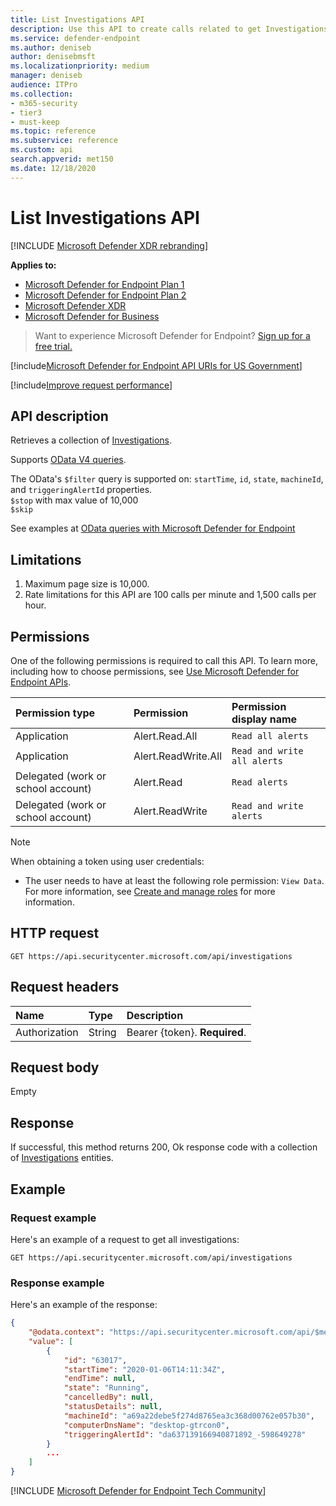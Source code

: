 ```yaml
---
title: List Investigations API
description: Use this API to create calls related to get Investigations collection.
ms.service: defender-endpoint
ms.author: deniseb
author: denisebmsft
ms.localizationpriority: medium
manager: deniseb
audience: ITPro
ms.collection: 
- m365-security
- tier3
- must-keep
ms.topic: reference
ms.subservice: reference
ms.custom: api
search.appverid: met150
ms.date: 12/18/2020
---
```


# List Investigations API

[!INCLUDE [Microsoft Defender XDR rebranding](../../includes/microsoft-defender.md)]

**Applies to:**
- [Microsoft Defender for Endpoint Plan 1](../microsoft-defender-endpoint.md)
- [Microsoft Defender for Endpoint Plan 2](../microsoft-defender-endpoint.md)
- [Microsoft Defender XDR](/defender-xdr)
- [Microsoft Defender for Business](/defender-business)

> Want to experience Microsoft Defender for Endpoint? [Sign up for a free trial.](https://go.microsoft.com/fwlink/p/?linkid=2225630)

[!include[Microsoft Defender for Endpoint API URIs for US Government](../../includes/microsoft-defender-api-usgov.md)]

[!include[Improve request performance](../../includes/improve-request-performance.md)]

## API description

Retrieves a collection of [Investigations](investigation.md).

Supports [OData V4 queries](https://www.odata.org/documentation/).

The OData's `$filter` query is supported on: `startTime`, `id`, `state`, `machineId`, and `triggeringAlertId` properties.
<br>```$stop``` with max value of 10,000 
<br>```$skip```

See examples at [OData queries with Microsoft Defender for Endpoint](exposed-apis-odata-samples.md)

## Limitations

1. Maximum page size is 10,000.
2. Rate limitations for this API are 100 calls per minute and 1,500 calls per hour.

## Permissions

One of the following permissions is required to call this API. To learn more, including how to choose permissions, see [Use Microsoft Defender for Endpoint APIs](apis-intro.md).

|Permission type|Permission|Permission display name|
|:---|:---|:---|
|Application|Alert.Read.All|`Read all alerts` |
|Application|Alert.ReadWrite.All|`Read and write all alerts` |
|Delegated (work or school account)|Alert.Read|`Read alerts` |
|Delegated (work or school account)|Alert.ReadWrite|`Read and write alerts` |

> [!NOTE]
> When obtaining a token using user credentials:
>
> - The user needs to have at least the following role permission: `View Data`. For more information, see [Create and manage roles](../user-roles.md) for more information.

## HTTP request

```http
GET https://api.securitycenter.microsoft.com/api/investigations
```

## Request headers

|Name|Type|Description|
|:---|:---|:---|
|Authorization|String|Bearer {token}. **Required**.|

## Request body

Empty

## Response

If successful, this method returns 200, Ok response code with a collection of [Investigations](investigation.md) entities.

## Example

### Request example

Here's an example of a request to get all investigations:

```http
GET https://api.securitycenter.microsoft.com/api/investigations
```

### Response example

Here's an example of the response:

```json
{
    "@odata.context": "https://api.securitycenter.microsoft.com/api/$metadata#Investigations",
    "value": [
        {
            "id": "63017",
            "startTime": "2020-01-06T14:11:34Z",
            "endTime": null,
            "state": "Running",
            "cancelledBy": null,
            "statusDetails": null,
            "machineId": "a69a22debe5f274d8765ea3c368d00762e057b30",
            "computerDnsName": "desktop-gtrcon0",
            "triggeringAlertId": "da637139166940871892_-598649278"
        }
        ...
    ]
}
```
[!INCLUDE [Microsoft Defender for Endpoint Tech Community](../../includes/defender-mde-techcommunity.md)]
